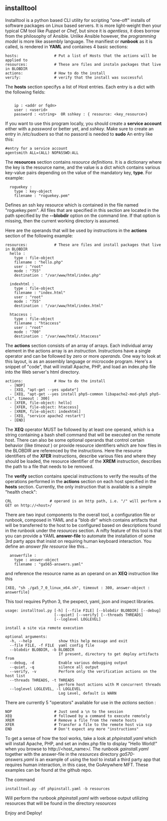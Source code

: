 ## installtool
Installtool is a python based CLI utility for scripting "one-off" installs of software packages on Linux based servers.
It is more light-weight then your typical CM tool like *Puppet* or *Chef*, but since it is *agentless*, it does borrow from the philosophy of Ansible. Unlike Ansible however, the *programming model* is more like assembly language.
The manifiest or **runbook** as it is called, is rendered in **YAML** and containes 4 basic sections:
```
hosts:                # Put a list of Hosts that the actions will be applied to
resources:            # These are files and instaln packages that live in BLOBDIR
actions:              # How to do the install
verify:               # verify that the install was successful
```

The **hosts** section specifys a list of Host entries. Each entry is a dict with the following fields:
```

    ip : <addr or fqdn>
    user : <userid>
    password : <string>  OR sshkey : { resource: <key_resource>}
```
If you want to use this program locally, you should create a **service account** either with a _password_ or better yet, and _sshkey_. Make sure to create an entry in _/etc/sudoers_ so that no passord is needed to **sudo**  An entry like this:
```
#entry for a service account
agentsmith ALL=(ALL) NOPASSWD:ALL

```

The **resources** section contains  *resource definitions*. It is a dictionary where the key is the resource name, and the value is a dict which contains various key-value pairs depending on the value of the mandatory key, **type**. For example:
```
  roguekey :
    type : key-object
    filename : "roguekey.pem"
```
Defines an ssh key resource which is contained in the file named "roguekey.pem". All files that are specified in this section are located in the path specified by the **--blobdir** option on the command line. If that option is missing, then the current working directory is assumed.

Here are the operands that will be used by instructions in the **actions** section of the following example:
```
resources:            # These are files and install packages that live in BLOBDIR
  hello :
    type : file-object
    filename : "hello.php"
    user : "root"
    mode : "755"
    destination : "/var/www/html/index.php"

  indexhtml :
    type : file-object
    filename : "index.html"
    user : "root"
    mode : "755"
    destination : "/var/www/html/index.html"

  htaccess :
    type : file-object
    filename : "htaccess"
    user : "root"
    mode : "700"
    destination : "/var/www/html/.htaccess"

```
The **actions** section consists of an array of arrays. Each individual array element in the actions array is an _instruction_. Instructions have a single operator and can be followed by zero or more _operands_. One way to look at this 
layout, is as an assembly language or microcode program. 
Here's a snippet of "code", that will install Apache, PHP, and load an index.php file into the Web server's html directory.
```
actions:              # How to do the install
  - [NOP]
  - [XEQ, "apt-get --yes update"]
  - [XEQ, "apt-get --yes install php5-common libapache2-mod-php5 php5-cli", timeout : 300]
  - [XFER, file-object: hello]
  - [XFER, file-object: htaccess]
  - [XREM, file-object: indexhtml]
  - [XEQ, "service apache2 restart"]
  - [END]

```
The **XEQ** operator MUST be followed by at least one operand, which is a string containing a bash shell command that will be executed on the remote host. There can also be some optional operands that control certain behavior (like _timeout_ ) or provide resource identifiers which are how files in the BLOBDIR are referenced by the instructions. Here the resource identifiers of the **XFER** instructions, describe various files and where they should be loaded, the resource identifier of the **XREM** instruction, describes the path to a file that needs to be removed.

The **verify** section contains special instructions to verify the results of the operations performed in the **actions** section on each host specified in the **hosts** section. Currently, the only instruction that is available is a simple "health check":
```
CRL                 # operand is an http path, i.e. "/" will perform a GET on http://<host>/
```
There are two input components to the overall tool, a configuration file or runbook, composed in YAML and a "blob dir"
which contains artifacts that will be transferred to the host to be configured based on descriptions found in the runbook under the _resources_ section. A nifty feature of this tool is that you can provide a YAML **answer-file** to automate the installation of some 3rd party apps that insist on requiring human keyboard interaction. You define an _answer file resource_ like this...
```
  answerfile :
    type : answer-object
    filename : "ga565-answers.yaml"
```
and reference the resource name as an operand on an **XEQ** instruction like this 
```
[XEQ, "sh ./ga5_7_0_linux_x64.sh", timeout : 300, answer-object : answerfile]
```

This tool requires Python 3, the pexpect, yaml, json and inspect libraries.

```
usage: installtool.py [-h] [--file FILE] [--blobdir BLOBDIR] [--debug]
                      [--quiet] [--verify] [--threads THREADS]
                      [--loglevel LOGLEVEL]

install a site via remote execution

optional arguments:
  -h, --help            show this help message and exit
  --file FILE, -f FILE  yaml config file
  --blobdir BLOBDIR, -b BLOBDIR
                        If present, directory to get deploy artifacts from
  --debug, -d           Enable various debugging output
  --quiet, -q           silence all output
  --verify, -v          Perform only the verification actions on the host list
  --threads THREADS, -t THREADS
                        perform host actions with M concurrent threads
  --loglevel LOGLEVEL, -l LOGLEVEL
                        Log Level, default is WARN
```

There are currently 5 "operators" available for use in the *actions* section :
```
NOP                   # Just send a \n to the session
XEQ                   # followed by a command to execute remotely
XREM                  # Remove a file from the remote hosts
XFER                  # Transfer a file to the remote host via scp
END                   # Don't expect any more "instructions"
```

To get a sense of how the tool works, take a look at *phpinstall.yaml* which will install Apache, PHP, and set an index.php file to display "Hello World!" when you browse to http://<host_name>/. The runbook *gainstall.yaml* together with the answer-file in the *resources* directory *ga570-answers.yaml* is an example of using the tool to install a third party app that requires human interaction, in this case, the GoAnywhere MFT. These examples can be found at the github repo.

The command
```
installtool.py -df phpinstall.yaml -b resources
```
Will perform the runbook *phpinstall.yaml* with verbose output utilizing resources that will be found in the directory *resources*

Enjoy and Deploy!
